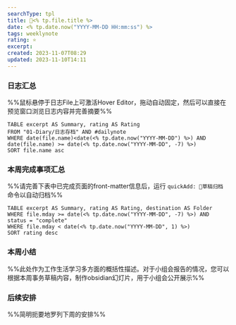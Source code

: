 ```yaml
---
searchType: tpl
title: 🥑<% tp.file.title %>
date: <% tp.date.now("YYYY-MM-DD HH:mm:ss") %>
tags: weeklynote
rating: ⭐️
excerpt: 
created: 2023-11-07T08:29
updated: 2023-11-10T14:11
---
```


### 日志汇总
%%鼠标悬停于日志File上可激活Hover Editor，拖动自动固定，然后可以直接在预览窗口浏览日志内容并完善摘要%%

```dataview
TABLE excerpt AS Summary, rating AS Rating
FROM "01-Diary/日志存档" AND #dailynote 
WHERE date(file.name)<date(<% tp.date.now("YYYY-MM-DD") %>) AND date(file.name) >= date(<% tp.date.now("YYYY-MM-DD", -7) %>)
SORT file.name asc
```

### 本周完成事项汇总
%%请完善下表中已完成页面的front-matter信息后，运行 `quickAdd: 📒草稿归档` 命令以自动归档%%

```dataview
TABLE excerpt AS Summary, rating AS Rating, destination AS Folder
WHERE file.mday >= date(<% tp.date.now("YYYY-MM-DD", -7) %>) AND status = "complete"
WHERE file.mday < date(<% tp.date.now("YYYY-MM-DD", 1) %>)
SORT rating desc
```

### 本周小结
%%此处作为工作生活学习多方面的概括性描述。对于小组会报告的情况，您可以根据本周事务草稿内容，制作obsidian幻灯片，用于小组会公开展示%%


### 后续安排
%%简明扼要地罗列下周的安排%%